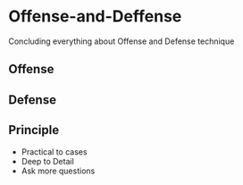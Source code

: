 # Offense-and-Deffense
Concluding everything about Offense and Defense technique
## Offense
## Defense

## Principle
- Practical to cases
- Deep to Detail
- Ask more questions
